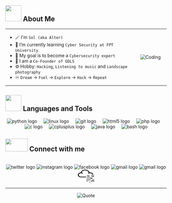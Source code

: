 
## <img src="https://github.com/AlterSol/AlterSol/blob/main/Images/wave.gif?raw=true" width="50px" height="50px"></img> About Me

<table align="center">
<tr border="none">
<td width="80%" align="left">

- 🪄 I'm `Sol (aka Alter)`
- 🔭 I’m currently learning `Cyber Security at FPT University`.
- 🌱 My goal is to become a `Cybersecurity expert`
- 💬 I am a `Co-Founder of GDLS`
- ⚙️ Hobby: `Hacking`, `Listening to music` and `Landscape photography`
- ♾️ `Dream` -> `Fuel` -> `Explore` -> `Hack` -> `Repeat`

</td>
<td width="50%" align="center">
  <img align="center" alt="Coding" width="450" src="https://media.tenor.com/GLZZKZJyJAEAAAAd/dance-dancing-duck.gif">
</td>
</tr>
</table>

## <img src="https://media.giphy.com/media/M4NykXxUE0HAcK7UJ6/giphy.gif" width="50px" height="50px"></img> Languages and Tools

<div align="center">
  <img src="https://cdn.jsdelivr.net/gh/devicons/devicon/icons/python/python-original.svg" height="40" alt="python logo"  />
  <img width="12" />
  <img src="https://cdn.jsdelivr.net/gh/devicons/devicon/icons/linux/linux-original.svg" height="40" alt="linux logo"  />
  <img width="12" />
  <img src="https://cdn.jsdelivr.net/gh/devicons/devicon/icons/git/git-original.svg" height="40" alt="git logo"  />
  <img width="12" />
  <img src="https://cdn.jsdelivr.net/gh/devicons/devicon/icons/html5/html5-original.svg" height="40" alt="html5 logo"  />
  <img width="12" />
  <img src="https://cdn.jsdelivr.net/gh/devicons/devicon/icons/php/php-original.svg" height="40" alt="php logo"  />
  <img width="12" />
  <img src="https://cdn.jsdelivr.net/gh/devicons/devicon/icons/c/c-original.svg" height="40" alt="c logo"  />
  <img width="12" />
  <img src="https://cdn.jsdelivr.net/gh/devicons/devicon/icons/cplusplus/cplusplus-original.svg" height="40" alt="cplusplus logo"  />
  <img width="12" />
  <img src="https://cdn.jsdelivr.net/gh/devicons/devicon/icons/java/java-original.svg" height="40" alt="java logo"  />
  <img width="12" />
  <img src="https://cdn.jsdelivr.net/gh/devicons/devicon/icons/bash/bash-original.svg" height="40" alt="bash logo"  />
</div>

## <img src='https://github.com/AlterSol/AlterSol/blob/main/Images/handshake.gif?raw=true' width="70px" height="40px"> Connect with me


<br clear="both">

<div align="center">
<img src="https://raw.githubusercontent.com/maurodesouza/profile-readme-generator/master/src/assets/icons/social/twitter/default.svg" width="52" height="40" alt="twitter logo" onclick="window.open('https://x.com/0x4lt3r', '_blank');" />

<img src="https://raw.githubusercontent.com/maurodesouza/profile-readme-generator/master/src/assets/icons/social/instagram/default.svg" width="52" height="40" alt="instagram logo" onclick="window.open('https://www.instagram.com/_s0.l__/', '_blank');" />

<img src="https://raw.githubusercontent.com/maurodesouza/profile-readme-generator/master/src/assets/icons/social/facebook/default.svg" width="52" height="40" alt="facebook logo" onclick="window.open('https://www.facebook.com/your-profile', '_blank');" />

<img src="https://raw.githubusercontent.com/maurodesouza/profile-readme-generator/master/src/assets/icons/social/gmail/default.svg" width="52" height="40" alt="gmail logo" onclick="window.open('vohoanganhkiet2006@gmail.com');" />

<img src="https://raw.githubusercontent.com/maurodesouza/profile-readme-generator/2526ac75e7ebf0be7d04d60d88a8934c26a4bb8a/src/assets/icons/social/telegram/default.svg" width="52" height="40" alt="gmail logo" onclick="window.open('https://www.reddit.com/user/mwolf404/');" />

<img src="https://raw.githubusercontent.com/maurodesouza/profile-readme-generator/master/src/assets/icons/social/tryhackme/default.svg" width="52" height="40" alt="tryhackme logo" onclick="window.open('https://tryhackme.com/p/4lt3r', '_blank');" />
</div>

<hr>

<p align="center">
    <img src="https://github-readme-quotes-bay.vercel.app/quote?theme=dark" alt="Quote">
</p>
